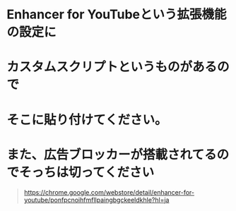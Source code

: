 # Enhancer for YouTubeという拡張機能の設定に
# カスタムスクリプトというものがあるので
# そこに貼り付けてください。

# また、広告ブロッカーが搭載されてるのでそっちは切ってください

> https://chrome.google.com/webstore/detail/enhancer-for-youtube/ponfpcnoihfmfllpaingbgckeeldkhle?hl=ja
